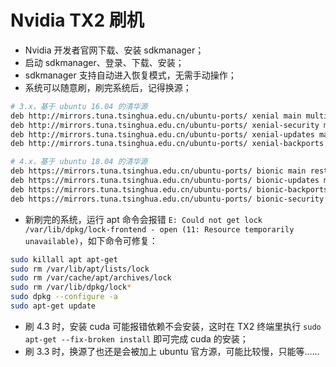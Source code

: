 # Nvidia TX2 刷机

+ Nvidia 开发者官网下载、安装 sdkmanager；
+ 启动 sdkmanager、登录、下载、安装；
+ sdkmanager 支持自动进入恢复模式，无需手动操作；
+ 系统可以随意刷，刷完系统后，记得换源；

```bash
# 3.x，基于 ubuntu 16.04 的清华源
deb http://mirrors.tuna.tsinghua.edu.cn/ubuntu-ports/ xenial main multiverse restricted universe
deb http://mirrors.tuna.tsinghua.edu.cn/ubuntu-ports/ xenial-security main multiverse restricted universe
deb http://mirrors.tuna.tsinghua.edu.cn/ubuntu-ports/ xenial-updates main multiverse restricted universe
deb http://mirrors.tuna.tsinghua.edu.cn/ubuntu-ports/ xenial-backports main multiverse restricted universe

# 4.x，基于 ubuntu 18.04 的清华源
deb https://mirrors.tuna.tsinghua.edu.cn/ubuntu-ports/ bionic main restricted universe multiverse
deb https://mirrors.tuna.tsinghua.edu.cn/ubuntu-ports/ bionic-updates main restricted universe multiverse
deb https://mirrors.tuna.tsinghua.edu.cn/ubuntu-ports/ bionic-backports main restricted universe multiverse
deb https://mirrors.tuna.tsinghua.edu.cn/ubuntu-ports/ bionic-security main restricted universe multiverse
```

+ 新刷完的系统，运行 apt 命令会报错 `E: Could not get lock /var/lib/dpkg/lock-frontend - open (11: Resource temporarily unavailable)`，如下命令可修复：

```bash
sudo killall apt apt-get
sudo rm /var/lib/apt/lists/lock
sudo rm /var/cache/apt/archives/lock
sudo rm /var/lib/dpkg/lock*
sudo dpkg --configure -a
sudo apt-get update
```

+ 刷 4.3 时，安装 cuda 可能报错依赖不会安装，这时在 TX2  终端里执行 `sudo apt-get --fix-broken install` 即可完成 cuda 的安装；
+ 刷 3.3 时，换源了也还是会被加上 ubuntu 官方源，可能比较慢，只能等……

